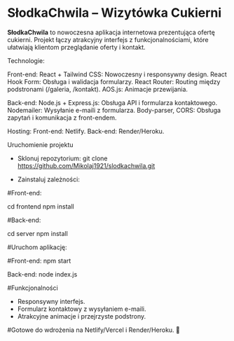 # SłodkaChwila – Wizytówka Cukierni
**SłodkaChwila** to nowoczesna aplikacja internetowa prezentująca ofertę cukierni. Projekt łączy atrakcyjny interfejs z funkcjonalnościami, które ułatwiają klientom przeglądanie oferty i kontakt.

Technologie:

Front-end:
React + Tailwind CSS: Nowoczesny i responsywny design.
React Hook Form: Obsługa i walidacja formularzy.
React Router: Routing między podstronami (/galeria, /kontakt).
AOS.js: Animacje przewijania.

Back-end:
Node.js + Express.js: Obsługa API i formularza kontaktowego.
Nodemailer: Wysyłanie e-maili z formularza.
Body-parser, CORS: Obsługa zapytań i komunikacja z front-endem.

Hosting:
Front-end: Netlify.
Back-end: Render/Heroku.

Uruchomienie projektu

- Sklonuj repozytorium:
git clone https://github.com/Mikolaj1921/slodkachwila.git


- Zainstaluj zależności:

#Front-end:

cd frontend
npm install

#Back-end:

cd server
npm install

#Uruchom aplikację:

#Front-end:
npm start

Back-end:
node index.js

#Funkcjonalności

- Responsywny interfejs.
- Formularz kontaktowy z wysyłaniem e-maili.
- Atrakcyjne animacje i przejrzyste podstrony.

#Gotowe do wdrożenia na Netlify/Vercel i Render/Heroku. 🎂
